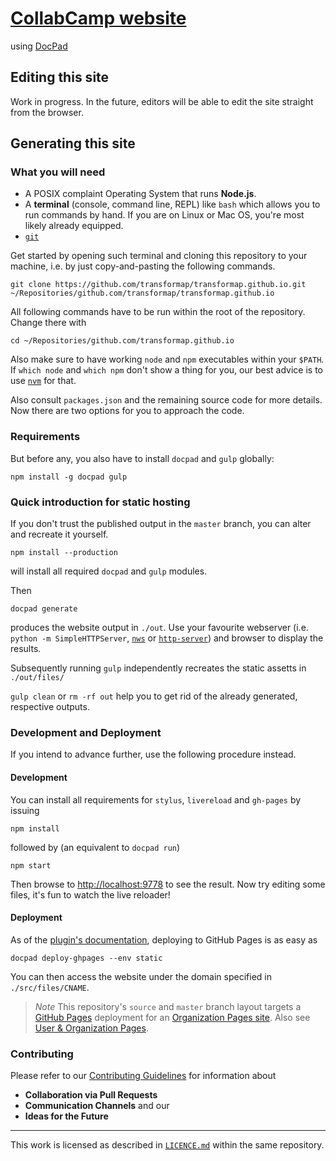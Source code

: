 # [CollabCamp website](http://collab.camp/)

using [DocPad](http://docpad.org)

## Editing this site

Work in progress. In the future, editors will be able to edit the site straight from the browser.


## Generating this site

### What you will need

* A POSIX complaint Operating System that runs **Node.js**.
* A **terminal** (console, command line, REPL) like `bash` which allows you to run commands by hand.
If you are on Linux or Mac OS, you're most likely already equipped.
* [`git`](http://git-scm.com/)

Get started by opening such terminal and cloning this repository to your machine, i.e. by just copy-and-pasting the following commands.

    git clone https://github.com/transformap/transformap.github.io.git ~/Repositories/github.com/transformap/transformap.github.io

All following commands have to be run within the root of the repository. Change there with

    cd ~/Repositories/github.com/transformap.github.io

Also make sure to have working `node` and `npm` executables within your `$PATH`.
If `which node` and `which npm` don't show a thing for you, our best advice is to use [`nvm`](https://github.com/creationix/nvm#installation) for that.

Also consult `packages.json` and the remaining source code for more details.
Now there are two options for you to approach the code.

### Requirements

But before any, you also have to install `docpad` and `gulp` globally:

    npm install -g docpad gulp

### Quick introduction for static hosting

If you don't trust the published output in the `master` branch, you can alter and recreate it yourself.

    npm install --production

will install all required `docpad` and `gulp` modules.

Then

    docpad generate

produces the website output in `./out`.
Use your favourite webserver (i.e. `python -m SimpleHTTPServer`, [`nws`](https://npm.im/nws) or [`http-server`](https://npm.im/http-server)) and browser to display the results.

Subsequently running `gulp` independently recreates the static assetts in `./out/files/`

`gulp clean` or `rm -rf out` help you to get rid of the already generated, respective outputs.

### Development and Deployment

If you intend to advance further, use the following procedure instead.

#### Development

You can install all requirements for `stylus`, `livereload` and `gh-pages` by issuing

    npm install

followed by (an equivalent to `docpad run`)

    npm start

Then browse to [http://localhost:9778](http://localhost:9778/) to see the result.
Now try editing some files, it's fun to watch the live reloader!

#### Deployment

As of the [plugin's documentation](https://github.com/docpad/docpad-plugin-ghpages#project-pages), deploying to GitHub Pages is as easy as

    docpad deploy-ghpages --env static

You can then access the website under the domain specified in `./src/files/CNAME`.

> *Note* This repository's `source` and `master` branch layout targets a [GitHub Pages](https://pages.github.com/) deployment for an [Organization Pages site](https://help.github.com/articles/about-custom-domains-for-github-pages-sites/#how-github-pages-sites-use-custom-domains). Also see [User & Organization Pages](https://help.github.com/articles/user-organization-and-project-pages/#user--organization-pages).

### Contributing

Please refer to our [Contributing Guidelines](LICENCE.md) for information about

* **Collaboration via Pull Requests**
* **Communication Channels** and our
* **Ideas for the Future**

---

This work is licensed as described in [`LICENCE.md`](LICENCE.md) within the same repository.
